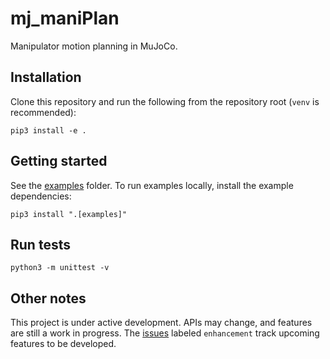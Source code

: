 # mj_maniPlan

Manipulator motion planning in MuJoCo.

## Installation

Clone this repository and run the following from the repository root (`venv` is recommended):

```
pip3 install -e .
```

## Getting started

See the [examples](./examples) folder.
To run examples locally, install the example dependencies:

```
pip3 install ".[examples]"
```

## Run tests

```
python3 -m unittest -v
```

## Other notes

This project is under active development.
APIs may change, and features are still a work in progress.
The [issues](https://github.com/adlarkin/mj_maniPlan/issues) labeled `enhancement` track upcoming features to be developed.
